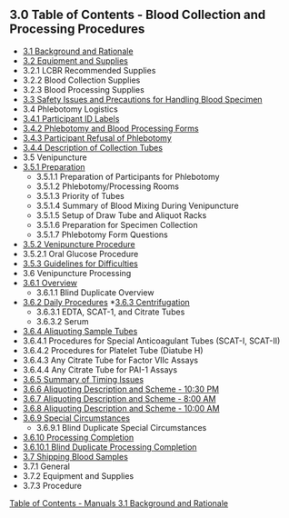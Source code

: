 ## 3.0 Table of Contents - Blood Collection and Processing Procedures

* [3.1 Background and Rationale](:pages_path:/manuals/blood-collection-processing/3-01-background.md)
* [3.2 Equipment and Supplies](:pages_path:/manuals/blood-collection-processing/3-02-equipment.md)
 * 3.2.1 LCBR Recommended Supplies
 * 3.2.2 Blood Collection Supplies
 * 3.2.3 Blood Processing Supplies
* [3.3 Safety Issues and Precautions for Handling Blood Specimen](:pages_path:/manuals/blood-collection-processing/3-03-safety-issues-precautions.md)
* 3.4 Phlebotomy Logistics
 * [3.4.1 Participant ID Labels](:pages_path:/manuals/blood-collection-processing/3-04-01-ppt-id-labels.md)
 * [3.4.2 Phlebotomy and Blood Processing Forms](:pages_path:/manuals/blood-collection-processing/3-04-02-blood-processing-forms.md)
 * [3.4.3 Participant Refusal of Phlebotomy](:pages_path:/manuals/blood-collection-processing/3-04-03-ppt-refusal.md)
 * [3.4.4 Description of Collection Tubes](:pages_path:/manuals/blood-collection-processing/3-04-04-description-collection-tubes.md)
* 3.5 Venipuncture
 * [3.5.1 Preparation](:pages_path:/manuals/blood-collection-processing/3-05-01-preperation.md)
    * 3.5.1.1 Preparation of Participants for Phlebotomy
    * 3.5.1.2 Phlebotomy/Processing Rooms
    * 3.5.1.3 Priority of Tubes
    * 3.5.1.4 Summary of Blood Mixing During Venipuncture
    * 3.5.1.5 Setup of Draw Tube and Aliquot Racks
    * 3.5.1.6 Preparation for Specimen Collection
    * 3.5.1.7 Phlebotomy Form Questions
  * [3.5.2 Venipuncture Procedure](:pages_path:/manuals/blood-collection-processing/3-05-02-venipuncture-procedure.md)
   * 3.5.2.1 Oral Glucose Procedure
  * [3.5.3 Guidelines for Difficulties](:pages_path:/manuals/blood-collection-processing/3-05-03-guidelines-for-difficulties.md)
* 3.6 Venipuncture Processing
 * [3.6.1 Overview](:pages_path:/manuals/blood-collection-processing/3-06-01-overview.md)
   * 3.6.1.1 Blind Duplicate Overview
 * [3.6.2 Daily Procedures](:pages_path:/manuals/blood-collection-processing/3-06-02-daily-procedures.md)
  *[3.6.3 Centrifugation](:pages_path:/manuals/blood-collection-processing/3-06-03-centrifugation.md)
   * 3.6.3.1 EDTA, SCAT-1, and Citrate Tubes
   * 3.6.3.2 Serum
 * [3.6.4 Aliquoting Sample Tubes](:pages_path:/manuals/blood-collection-processing/3-06-04-aliquoting-sample-tubes.md)
  * 3.6.4.1 Procedures for Special Anticoagulant Tubes (SCAT-I, SCAT-II)
  * 3.6.4.2 Procedures for Platelet Tube (Diatube H)
  * 3.6.4.3 Any Citrate Tube for Factor VIIc Assays
  * 3.6.4.4 Any Citrate Tube for PAI-1 Assays
 * [3.6.5 Summary of Timing Issues](:pages_path:/manuals/blood-collection-processing/3-06-05-summary-timing-issues.md)
 * [3.6.6 Aliquoting Description and Scheme - 10:30 PM](:pages_path:/manuals/blood-collection-processing/3-06-06-aliquoting-description-1030PM.md)
 * [3.6.7 Aliquoting Description and Scheme - 8:00 AM](:pages_path:/manuals/blood-collection-processing/3-06-07-aliquoting-description-800AM.md)
 * [3.6.8 Aliquoting Description and Scheme - 10:00 AM](:pages_path:/manuals/blood-collection-processing/3-06-08-aliquoting-description-1000AM.md)
 * [3.6.9 Special Circumstances](:pages_path:/manuals/blood-collection-processing/3-06-09-special-circumstances.md)
   * 3.6.9.1 Blind Duplicate Special Circumstances
 * [3.6.10 Processing Completion](:pages_path:/manuals/blood-collection-processing/3-06-10-00-processing-completion.md)
  * [3.6.10.1 Blind Duplicate Processing Completion](:pages_path:/manuals/blood-collection-processing/3-06-10-01-blind-duplicate-process-completion.md)
* [3.7 Shipping Blood Samples](:pages_path:/manuals/blood-collection-processing/3-07-shipping-samples.md)
 * 3.7.1 General
 * 3.7.2 Equipment and Supplies
 * 3.7.3 Procedure


<div class="center">
<div class="btn-group">
  <a href=":pages_path:/manuals/manual-toc.md" class="btn btn-default">
    <span class="glyphicon glyphicon-chevron-up"></span>
    Table of Contents - Manuals
  </a>

  <a href=":pages_path:/manuals/blood-collection-processing/3-01-background.md" class="btn btn-success">
    3.1 Background and Rationale
    <span class="glyphicon glyphicon-chevron-right"></span>
  </a>
</div>
</div>
